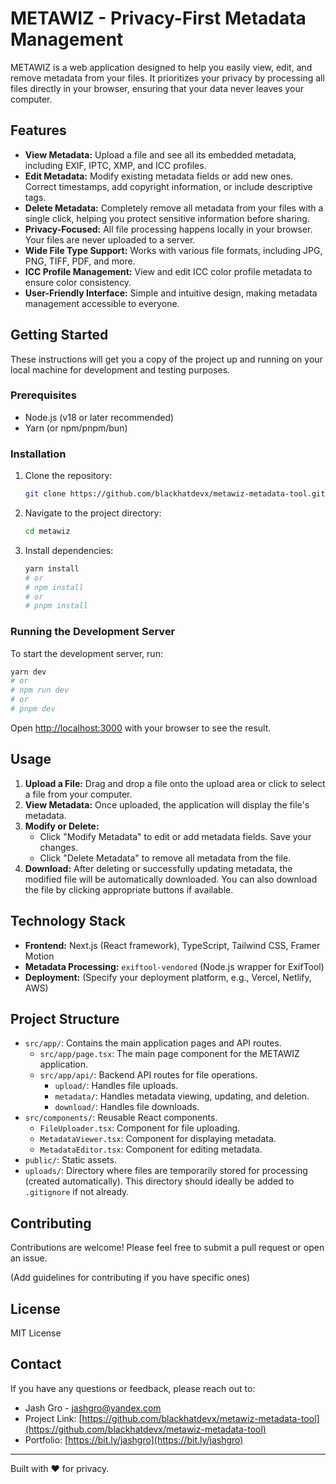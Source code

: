 # METAWIZ - Privacy-First Metadata Management

METAWIZ is a web application designed to help you easily view, edit, and remove metadata from your files. It prioritizes your privacy by processing all files directly in your browser, ensuring that your data never leaves your computer.

## Features

*   **View Metadata:** Upload a file and see all its embedded metadata, including EXIF, IPTC, XMP, and ICC profiles.
*   **Edit Metadata:** Modify existing metadata fields or add new ones. Correct timestamps, add copyright information, or include descriptive tags.
*   **Delete Metadata:** Completely remove all metadata from your files with a single click, helping you protect sensitive information before sharing.
*   **Privacy-Focused:** All file processing happens locally in your browser. Your files are never uploaded to a server.
*   **Wide File Type Support:** Works with various file formats, including JPG, PNG, TIFF, PDF, and more.
*   **ICC Profile Management:** View and edit ICC color profile metadata to ensure color consistency.
*   **User-Friendly Interface:** Simple and intuitive design, making metadata management accessible to everyone.

## Getting Started

These instructions will get you a copy of the project up and running on your local machine for development and testing purposes.

### Prerequisites

*   Node.js (v18 or later recommended)
*   Yarn (or npm/pnpm/bun)

### Installation

1.  Clone the repository:
    ```bash
    git clone https://github.com/blackhatdevx/metawiz-metadata-tool.git 
    ```
2.  Navigate to the project directory:
    ```bash
    cd metawiz
    ```
3.  Install dependencies:
    ```bash
    yarn install
    # or
    # npm install
    # or
    # pnpm install
    ```

### Running the Development Server

To start the development server, run:

```bash
yarn dev
# or
# npm run dev
# or
# pnpm dev
```

Open [http://localhost:3000](http://localhost:3000) with your browser to see the result.

## Usage

1.  **Upload a File:** Drag and drop a file onto the upload area or click to select a file from your computer.
2.  **View Metadata:** Once uploaded, the application will display the file's metadata.
3.  **Modify or Delete:**
    *   Click "Modify Metadata" to edit or add metadata fields. Save your changes.
    *   Click "Delete Metadata" to remove all metadata from the file.
4.  **Download:** After deleting or successfully updating metadata, the modified file will be automatically downloaded. You can also download the file by clicking appropriate buttons if available.

## Technology Stack

*   **Frontend:** Next.js (React framework), TypeScript, Tailwind CSS, Framer Motion
*   **Metadata Processing:** `exiftool-vendored` (Node.js wrapper for ExifTool)
*   **Deployment:** (Specify your deployment platform, e.g., Vercel, Netlify, AWS)

## Project Structure

*   `src/app/`: Contains the main application pages and API routes.
    *   `src/app/page.tsx`: The main page component for the METAWIZ application.
    *   `src/app/api/`: Backend API routes for file operations.
        *   `upload/`: Handles file uploads.
        *   `metadata/`: Handles metadata viewing, updating, and deletion.
        *   `download/`: Handles file downloads.
*   `src/components/`: Reusable React components.
    *   `FileUploader.tsx`: Component for file uploading.
    *   `MetadataViewer.tsx`: Component for displaying metadata.
    *   `MetadataEditor.tsx`: Component for editing metadata.
*   `public/`: Static assets.
*   `uploads/`: Directory where files are temporarily stored for processing (created automatically). This directory should ideally be added to `.gitignore` if not already.

## Contributing

Contributions are welcome! Please feel free to submit a pull request or open an issue.

(Add guidelines for contributing if you have specific ones)

## License

MIT License

## Contact

If you have any questions or feedback, please reach out to:

*   Jash Gro - [jashgro@yandex.com](mailto:jashgro@yandex.com)
*   Project Link: [https://github.com/blackhatdevx/metawiz-metadata-tool](https://github.com/blackhatdevx/metawiz-metadata-tool) 
*   Portfolio: [https://bit.ly/jashgro](https://bit.ly/jashgro)

---

Built with ❤️ for privacy.
